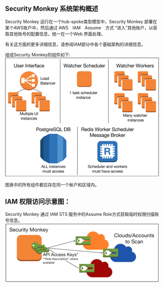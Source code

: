 Security Monkey 系统架构概述
---------------
Security Monkey 运行在一个hub-spoke类型模型中，Security Monkey 部署在某个AWS账户中，然后通过 AWS　IAM　Assume　方式 “进入”其他账户，以获取其他账号的配置信息，统一在一个Web 界面处理。

有关这方面的更多详细信息，请参阅IAM部分中各个基础架构的详细信息。

组成Security Monkey的组件如下:
![diagram](images/sm_instance_diagram.png)

图表中的所有组件都应存在同一个帐户和区域内。

IAM 权限访问示意图：
------------
Security Monkey 通过  IAM STS 服务中的Assume Role方式获取临时权限扫描账号信息。
![diagram](images/sm_iam_diagram.png)
